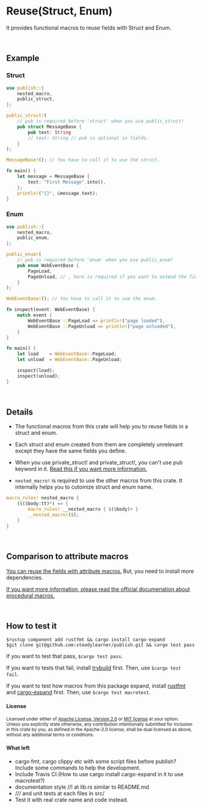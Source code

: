 Reuse(Struct, Enum)
=============

It provides functional macros to reuse fields with Struct and Enum.

<br>

## Example

### Struct

```rust
use publish::{
    nested_macro,
    public_struct,
};

public_struct!(
    // pub is required before 'struct' when you use public_struct!
    pub struct MessageBase {
        pub text: String
        // text: String // pub is optional in fields.
    }
);

MessageBase!(); // You have to call it to use the struct.

fn main() {
    let message = MessageBase {
        text: "First Message".into(),
    };
    println!("{}", &message.text);
}
```

### Enum

```rust
use publish::{
    nested_macro,
    public_enum,
};

public_enum!(
    // pub is required before 'enum' when you use public_enum!
    pub enum WebEventBase {
        PageLoad,
        PageUnload, // , here is required if you want to extend the fields later.
    }
);

WebEventBase!(); // You have to call it to use the enum.

fn inspect(event: WebEventBase) {
    match event {
        WebEventBase ::PageLoad => println!("page loaded"),
        WebEventBase ::PageUnload => println!("page unloaded"),
    }
}

fn main() {
    let load    = WebEventBase::PageLoad;
    let unload  = WebEventBase::PageUnload;

    inspect(load);
    inspect(unload);
}
```

<br>

## Details

- The functional macros from this crate will help you to reuse fields in a struct and enum.

- Each struct and enum created from them are completely unrelevant except they have the same fields you define.

- When you use private_struct! and private_struct!, you can't use pub keyword in it. [Read this if you want more information.](https://doc.rust-lang.org/book/ch07-03-paths-for-referring-to-an-item-in-the-module-tree.html#making-structs-and-enums-public)

- `nested_macro!` is required to use the other macros from this crate. It internally helps you to cutomize struct and enum name.

```rust
macro_rules! nested_macro {
    ($($body:tt)*) => {
        macro_rules! __nested_macro { $($body)+ }
        __nested_macro!($);
    }
}
```

<br>

## Comparison to attribute macros

[You can reuse the fields with attribute macros.](https://github.com/steadylearner/Rust-Full-Stack/tree/master/macro/attribute) But, you need to install more dependencies.

[If you want more information, please read the official documenation about procedural macros.](https://doc.rust-lang.org/reference/procedural-macros.html#attribute-macros)

<br>

## How to test it

```console
$rustup component add rustfmt && cargo install cargo-expand
$git clone git@github.com:steadylearner/publish.git && cargo test pass
```

If you want to test that pass, `$cargo test pass`.

If you want to tests that fail, install [trybuild](https://github.com/dtolnay/trybuild) first. Then, use `$cargo test fail`.

If you want to test how macros from this package expand, install [rustfmt](https://github.com/rust-lang/rustfmt) and [cargo-expand](https://github.com/dtolnay/cargo-expand) first. Then, use `$cargo test macrotest`.

#### License

<sup>
Licensed under either of <a href="LICENSE-APACHE">Apache License, Version
2.0</a> or <a href="LICENSE-MIT">MIT license</a> at your option.
</sup>

<br>

<sub>
Unless you explicitly state otherwise, any contribution intentionally submitted
for inclusion in this crate by you, as defined in the Apache-2.0 license, shall
be dual licensed as above, without any additional terms or conditions.
</sub>

#### What left

* cargo fmt, cargo clippy etc with some script files before publish? Include some commands to help the development.
* Include Travis CI.(How to use cargo install cargo-expand in it to use macrotest?)
* documentation style //! at lib.rs similar to README.md
* /// and unit tests at each files in src/
* Test it with real crate name and code instead.

